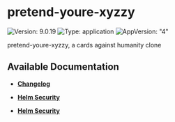 # pretend-youre-xyzzy

![Version: 9.0.19](https://img.shields.io/badge/Version-9.0.19-informational?style=flat-square) ![Type: application](https://img.shields.io/badge/Type-application-informational?style=flat-square) ![AppVersion: "4"](https://img.shields.io/badge/AppVersion-"4"-informational?style=flat-square)

pretend-youre-xyzzy, a cards against humanity clone

## Available Documentation

- [**Changelog**](CHANGELOG)

- [**Helm Security**](container-security)

- [**Helm Security**](helm-security)

